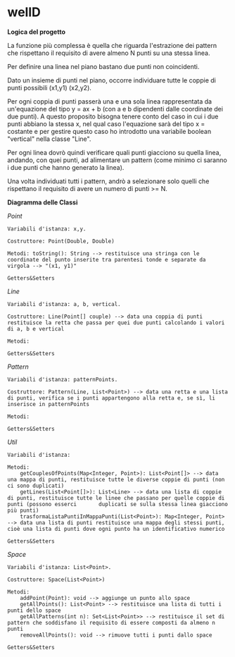# wellD
**Logica del progetto**

La funzione più complessa è quella che riguarda l'estrazione dei pattern che rispettano il requisito di avere almeno N punti su una stessa linea.

Per definire una linea nel piano bastano due punti non coincidenti.

Dato un insieme di punti nel piano, occorre individuare tutte le coppie di punti possibili (x1,y1) (x2,y2).

Per ogni coppia di punti passerà una e una sola linea rappresentata da un'equazione del tipo y = ax + b (con a e b dipendenti dalle coordinate dei due punti). A questo proposito bisogna tenere conto del caso in cui i due punti abbiano la stessa x, nel qual caso l'equazione sarà del tipo x = costante e per gestire questo caso ho introdotto una variabile boolean "vertical" nella classe "Line".

Per ogni linea dovrò quindi verificare quali punti giacciono su quella linea, andando, con quei punti, ad alimentare un pattern (come minimo ci saranno i due punti che hanno generato la linea).

Una volta individuati tutti i pattern, andrò a selezionare solo quelli che rispettano il requisito di avere un numero di punti >= N.


	

**Diagramma delle Classi**

*Point*

	Variabili d'istanza: x,y.
  
	Costruttore: Point(Double, Double)
  
	Metodi: toString(): String --> restituisce una stringa con le coordinate del punto inserite tra parentesi tonde e separate da virgola --> "(x1, y1)"
  
	Getters&Setters

*Line*

	Variabili d'istanza: a, b, vertical.
	
	Costruttore: Line(Point[] couple) --> data una coppia di punti restituisce la retta che passa per quei due punti calcolando i valori di a, b e vertical
	
	Metodi: 
	
	Getters&Setters
	

*Pattern* 

	Variabili d'istanza: patternPoints.
	
	Costruttore: Pattern(Line, List<Point>) --> data una retta e una lista di punti, verifica se i punti appartengono alla retta e, se sì, li inserisce in patternPoints
	
	Metodi:
	
	Getters&Setters
	

*Util* 

	Variabili d'istanza: 
	
	Metodi: 
		getCouplesOfPoints(Map<Integer, Point>): List<Point[]> --> data una mappa di punti, restituisce tutte le diverse coppie di punti (non ci sono duplicati)
		getLines(List<Point[]>): List<Line> --> data una lista di coppie di punti, restituisce tutte le linee che passano per quelle coppie di punti (possono esserci       duplicati se sulla stessa linea giacciono più punti)
		trasformaListaPuntiInMappaPunti(List<Point>): Map<Integer, Point> --> data una lista di punti restituisce una mappa degli stessi punti, cioè una lista di punti dove ogni punto ha un identificativo numerico
		
	Getters&Setters
	

*Space*   

	Variabili d'istanza: List<Point>. 
	
	Costruttore: Space(List<Point>)
	
	Metodi: 
		addPoint(Point): void --> aggiunge un punto allo space
		getAllPoints(): List<Point> --> restituisce una lista di tutti i punti dello space
		getAllPatterns(int n): Set<List<Point>> --> restituisce il set di pattern che soddisfano il requisito di essere composti da almeno n punti
		removeAllPoints(): void --> rimuove tutti i punti dallo space
		
	Getters&Setters
